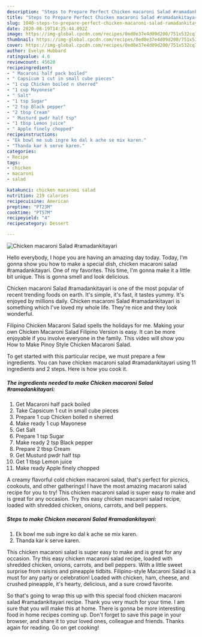 ```yaml
---
description: "Steps to Prepare Perfect Chicken macaroni Salad #ramadankitayari"
title: "Steps to Prepare Perfect Chicken macaroni Salad #ramadankitayari"
slug: 1040-steps-to-prepare-perfect-chicken-macaroni-salad-ramadankitayari
date: 2020-08-19T14:25:44.092Z
image: https://img-global.cpcdn.com/recipes/0ed0e37e4d09d200/751x532cq70/chicken-macaroni-salad-ramadankitayari-recipe-main-photo.jpg
thumbnail: https://img-global.cpcdn.com/recipes/0ed0e37e4d09d200/751x532cq70/chicken-macaroni-salad-ramadankitayari-recipe-main-photo.jpg
cover: https://img-global.cpcdn.com/recipes/0ed0e37e4d09d200/751x532cq70/chicken-macaroni-salad-ramadankitayari-recipe-main-photo.jpg
author: Evelyn Hubbard
ratingvalue: 4.6
reviewcount: 45620
recipeingredient:
- " Macaroni half pack boiled"
- " Capsicum 1 cut in small cube pieces"
- "1 cup Chicken boiled n sherred"
- "1 cup Mayonese"
- " Salt"
- "1 tsp Sugar"
- "2 tsp Black pepper"
- "2 tbsp Cream"
- " Musturd pwdr half tsp"
- "1 tbsp Lemon juice"
- " Apple finely chopped"
recipeinstructions:
- "Ek bowl me sub ingre ko dal k ache se mix karen."
- "Thanda kar k serve karen."
categories:
- Recipe
tags:
- chicken
- macaroni
- salad

katakunci: chicken macaroni salad 
nutrition: 219 calories
recipecuisine: American
preptime: "PT23M"
cooktime: "PT57M"
recipeyield: "4"
recipecategory: Dessert

---
```



![Chicken macaroni Salad #ramadankitayari](https://img-global.cpcdn.com/recipes/0ed0e37e4d09d200/751x532cq70/chicken-macaroni-salad-ramadankitayari-recipe-main-photo.jpg)

Hello everybody, I hope you are having an amazing day today. Today, I'm gonna show you how to make a special dish, chicken macaroni salad #ramadankitayari. One of my favorites. This time, I'm gonna make it a little bit unique. This is gonna smell and look delicious.

Chicken macaroni Salad #ramadankitayari is one of the most popular of recent trending foods on earth. It's simple, it's fast, it tastes yummy. It's enjoyed by millions daily. Chicken macaroni Salad #ramadankitayari is something which I've loved my whole life. They're nice and they look wonderful.

Filipino Chicken Macaroni Salad spells the holidays for me. Making your own Chicken Macaroni Salad Filipino Version is easy. It can be more enjoyable if you involve everyone in the family. This video will show you How to Make Pinoy Style Chicken Macaroni Salad.


To get started with this particular recipe, we must prepare a few ingredients. You can have chicken macaroni salad #ramadankitayari using 11 ingredients and 2 steps. Here is how you cook it.

<!--inarticleads1-->

##### The ingredients needed to make Chicken macaroni Salad #ramadankitayari:

1. Get  Macaroni half pack boiled
1. Take  Capsicum 1 cut in small cube pieces
1. Prepare 1 cup Chicken boiled n sherred
1. Make ready 1 cup Mayonese
1. Get  Salt
1. Prepare 1 tsp Sugar
1. Make ready 2 tsp Black pepper
1. Prepare 2 tbsp Cream
1. Get  Musturd pwdr half tsp
1. Get 1 tbsp Lemon juice
1. Make ready  Apple finely chopped


A creamy flavorful cold chicken macaroni salad, that&#39;s perfect for picnics, cookouts, and other gatherings! I have the most amazing macaroni salad recipe for you to try! This chicken macaroni salad is super easy to make and is great for any occasion. Try this easy chicken macaroni salad recipe, loaded with shredded chicken, onions, carrots, and bell peppers. 

<!--inarticleads2-->

##### Steps to make Chicken macaroni Salad #ramadankitayari:

1. Ek bowl me sub ingre ko dal k ache se mix karen.
1. Thanda kar k serve karen.


This chicken macaroni salad is super easy to make and is great for any occasion. Try this easy chicken macaroni salad recipe, loaded with shredded chicken, onions, carrots, and bell peppers. With a little sweet surprise from raisins and pineapple tidbits. Filipino-style Macaroni Salad is a must for any party or celebration! Loaded with chicken, ham, cheese, and crushed pineapple, it&#39;s hearty, delicious, and a sure crowd favorite. 

So that's going to wrap this up with this special food chicken macaroni salad #ramadankitayari recipe. Thank you very much for your time. I am sure that you will make this at home. There is gonna be more interesting food in home recipes coming up. Don't forget to save this page in your browser, and share it to your loved ones, colleague and friends. Thanks again for reading. Go on get cooking!
